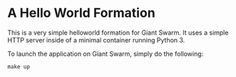 # A Hello World Formation
This is a very simple helloworld formation for Giant Swarm. It uses a simple HTTP server inside of a minimal container running Python 3.

To launch the application on Giant Swarm, simply do the following:

    make up
